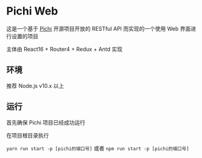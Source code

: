 # Pichi Web

这是一个基于 [Pichi](https://github.com/pichi-router/pichi) 开源项目开放的 RESTful API 而实现的一个使用 Web 界面进行设置的项目

主体由 React16 + Router4 + Redux + Antd 实现

## 环境
推荐 Node.js v10.x 以上

## 运行
首先确保 Pichi 项目已经成功运行

在项目根目录执行

`yarn run start -p [pichi的端口号]` 或者 `npm run start -p [pichi的端口号]` 
